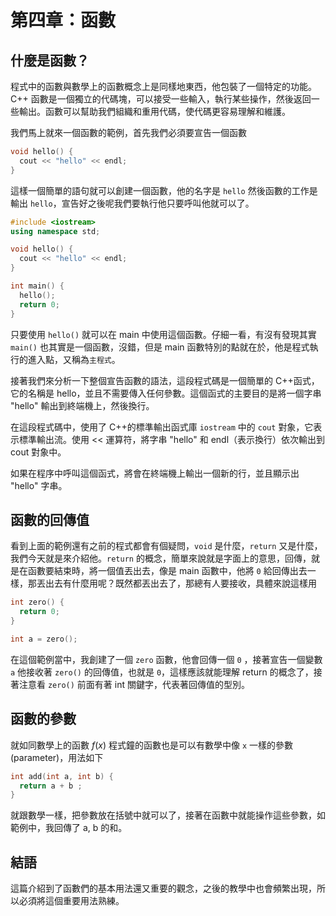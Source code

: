# 第四章：函數

## 什麼是函數？

程式中的函數與數學上的函數概念上是同樣地東西，他包裝了一個特定的功能。C++ 函數是一個獨立的代碼塊，可以接受一些輸入，執行某些操作，然後返回一些輸出。函數可以幫助我們組織和重用代碼，使代碼更容易理解和維護。

我們馬上就來一個函數的範例，首先我們必須要宣告一個函數

```cpp
void hello() {
  cout << "hello" << endl;
}
```

這樣一個簡單的語句就可以創建一個函數，他的名字是 `hello` 然後函數的工作是輸出 `hello`，宣告好之後呢我們要執行他只要呼叫他就可以了。

```cpp
#include <iostream>
using namespace std;

void hello() {
  cout << "hello" << endl;
}

int main() {
  hello();
  return 0;
}
```

只要使用 `hello()` 就可以在 main 中使用這個函數。仔細一看，有沒有發現其實 `main()` 也其實是一個函數，沒錯，但是 main 函數特別的點就在於，他是程式執行的進入點，又稱為`主程式`。

接著我們來分析一下整個宣告函數的語法，這段程式碼是一個簡單的 C++函式，它的名稱是 hello，並且不需要傳入任何參數。這個函式的主要目的是將一個字串 "hello" 輸出到終端機上，然後換行。

在這段程式碼中，使用了 C++的標準輸出函式庫 `iostream` 中的 `cout` 對象，它表示標準輸出流。使用 << 運算符，將字串 "hello" 和 endl（表示換行）依次輸出到 cout 對象中。

如果在程序中呼叫這個函式，將會在終端機上輸出一個新的行，並且顯示出 "hello" 字串。

## 函數的回傳值

看到上面的範例還有之前的程式都會有個疑問，`void` 是什麼，`return` 又是什麼，我們今天就是來介紹他。`return` 的概念，簡單來說就是字面上的意思，回傳，就是在函數要結束時，將一個值丟出去，像是 main 函數中，他將 `0` 給回傳出去一樣，那丟出去有什麼用呢？既然都丟出去了，那總有人要接收，具體來說這樣用

```cpp
int zero() {
  return 0;
}

int a = zero();
```

在這個範例當中，我創建了一個 `zero` 函數，他會回傳一個 `0` ，接著宣告一個變數 `a` 他接收著 `zero()` 的回傳值，也就是 `0`，這樣應該就能理解 return 的概念了，接著注意看 `zero()` 前面有著 int 關鍵字，代表著回傳值的型別。

## 函數的參數

就如同數學上的函數 $f(x)$ 程式鐘的函數也是可以有數學中像 `x` 一樣的參數(parameter)，用法如下

```cpp
int add(int a, int b) {
  return a + b ;
}
```

就跟數學一樣，把參數放在括號中就可以了，接著在函數中就能操作這些參數，如範例中，我回傳了 a, b 的和。

## 結語

這篇介紹到了函數們的基本用法還又重要的觀念，之後的教學中也會頻繁出現，所以必須將這個重要用法熟練。
